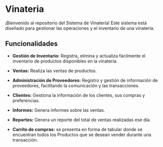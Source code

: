 # Vinateria
¡Bienvenido al repositorio del Sistema de Vinatería! Este sistema está diseñado para gestionar las operaciones y el inventario de una vinatería.

## Funcionalidades

- **Gestión de Inventario:** Registra, elimina y actualiza fácilmente el inventario de productos disponibles en la vinatería.

- **Ventas:** Realiza las ventas de productos.

- **Administración de Proveedores:** Registro y gestión de información de proveedores, facilitando la comunicación y las transacciones.

- **Clientes:** Gestiona la información de los clientes, sus compras y preferencias.

- **Informes:** Genera informes sobre las ventas.

- **Reportes:** Genera un reporte del total de ventas realizadas ese día.

- **Carrito de compras:** se presenta en forma de tabular donde se encuentran todos los Productos que se desean vender durante una transacción.
